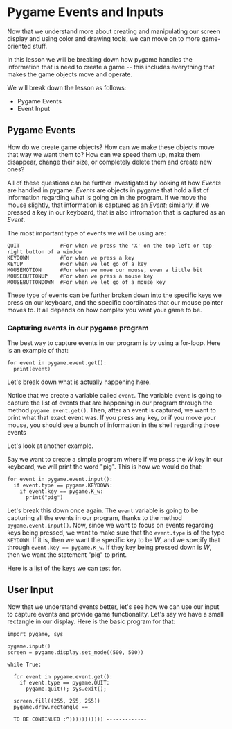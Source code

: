 # Pygame Events and Inputs

Now that we understand more about creating and manipulating our screen display and using color and drawing tools, we can move on to more game-oriented stuff. 

In this lesson we will be breaking down how pygame handles the information that is need to create a game -- this includes everything that makes the game objects move and operate. 

We will break down the lesson as follows:
- Pygame Events
- Event Input

## Pygame Events
How do we create game objects? How can we make these objects move that way we want them to? How can we speed them up, make them disappear, change their size, or completely delete them and create new ones?

All of these questions can be further investigated by looking at how *Events* are handled in pygame. *Events* are objects in pygame that hold a list of information regarding what is going on in the program. If we move the mouse slightly, that information is captured as an *Event*; similarly, if we pressed a key in our keyboard, that is also infromation that is captured as an *Event*.

The most important type of events we will be using are:
```
QUIT             #For when we press the 'X' on the top-left or top-right button of a window 
KEYDOWN          #For when we press a key
KEYUP            #For when we let go of a key
MOUSEMOTION      #For when we move our mouse, even a little bit
MOUSEBUTTONUP    #For when we press a mouse key
MOUSEBUTTONDOWN  #For when we let go of a mouse key
```

These type of events can be further broken down into the specific keys we press on our keyboard, and the specific coordinates that our mouse pointer moves to. It all depends on how complex you want your game to be. 

### Capturing events in our pygame program
The best way to capture events in our program is by using a for-loop. Here is an example of that:
```
for event in pygame.event.get():
  print(event)
```
Let's break down what is actually happening here. 

Notice that we create a variable called `event`. The variable `event` is going to capture the list of events that are happening in our program through the method `pygame.event.get()`. Then, after an event is captured, we want to print what that exact event was. If you press any key, or if you move your mouse, you should see a bunch of information in the shell regarding those events

Let's look at another example.

Say we want to create a simple program where if we press the *W* key in our keyboard, we will print the word "pig". This is how we would do that:
```
for event in pygame.event.input():
  if event.type == pygame.KEYDOWN:
    if event.key == pygame.K_w:
      print("pig")
```

Let's break this down once again. The `event` variable is going to be capturing all the events in our program, thanks to the method `pygame.event.input()`. Now, since we want to focus on events regarding keys being pressed, we want to make sure that the `event.type` is of the type `KEYDOWN`. If it is, then we want the specific key to be *W*, and we specify that through `event.key == pygame.K_w`. If they key being pressed down is *W*, then we want the statement "pig" to print. 

Here is a [list](https://www.pygame.org/docs/ref/key.html) of the keys we can test for.


## User Input

Now that we understand events better, let's see how we can use our input to capture events and provide game functionality. Let's say we have a small rectangle in our display. Here is the basic program for that:

```
import pygame, sys

pygame.input()
screen = pygame.display.set_mode((500, 500))

while True:
  
  for event in pygame.event.get():
    if event.type == pygame.QUIT:
      pygame.quit(); sys.exit();
    
  screen.fill((255, 255, 255))
  pygame.draw.rectangle == 
  
  TO BE CONTINUED :^))))))))))) -------------
  
